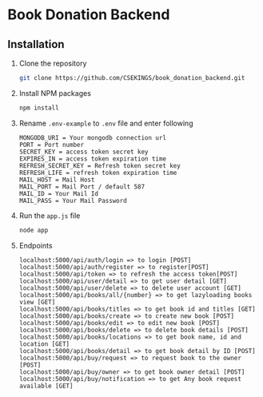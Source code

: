 # Book Donation Backend

## Installation

1. Clone the repository

   ```sh
   git clone https://github.com/CSEKINGS/book_donation_backend.git
   ```

2. Install NPM packages

   ```sh
   npm install
   ```

3. Rename `.env-example` to `.env` file and enter following

   ```env
   MONGODB_URI = Your mongodb connection url
   PORT = Port number
   SECRET_KEY = access token secret key 
   EXPIRES_IN = access token expiration time
   REFRESH_SECRET_KEY = Refresh token secret key
   REFRESH_LIFE = refresh token expiration time 
   MAIL_HOST = Mail Host
   MAIL_PORT = Mail Port / default 587
   MAIL_ID = Your Mail Id
   MAIL_PASS = Your Mail Password
   ```

4. Run the `app.js` file

   ```sh
   node app
   ```

5. Endpoints

   ```http
   localhost:5000/api/auth/login => to login [POST]
   localhost:5000/api/auth/register => to register[POST]
   localhost:5000/api/token => to refresh the access token[POST]
   localhost:5000/api/user/detail => to get user detail [GET]
   localhost:5000/api/user/delete => to delete user account [GET]
   localhost:5000/api/books/all/{number} => to get lazyloading books view [GET]
   localhost:5000/api/books/titles => to get book id and titles [GET]
   localhost:5000/api/books/create => to create new book [POST]
   localhost:5000/api/books/edit => to edit new book [POST]
   localhost:5000/api/books/delete => to delete book details [POST]
   localhost:5000/api/books/locations => to get book name, id and location [GET]
   localhost:5000/api/books/detail => to get book detail by ID [POST]
   localhost:5000/api/buy/request => to request book to the owner [POST]
   localhost:5000/api/buy/owner => to get book owner detail [POST]
   localhost:5000/api/buy/notification => to get Any book request available [GET]

   ```